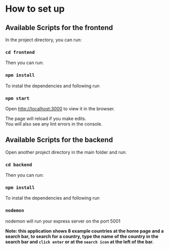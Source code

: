 # How to set up

## Available Scripts for the frontend

In the project directory, you can run:

### `cd frontend`

Then you can run:

### `npm install`

To instal the dependencies and following run

### `npm start`

Open [http://localhost:3000](http://localhost:3000) to view it in the browser.

The page will reload if you make edits.\
You will also see any lint errors in the console.

## Available Scripts for the backend

Open another project directory in the main folder and run:

### `cd backend`

Then you can run:

### `npm install`

To instal the dependencies and following run

### `nodemon`

nodemon will run your express server on the port 5001

**Note: this application shows 8 example countries at the home page and a search bar, to search for a country, type the name of the country in the search bar and `click enter` or at the `search icon` at the left of the bar.**

